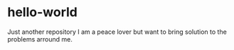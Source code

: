 # hello-world
Just another repository
I am a peace lover but want to bring solution to the problems arround me.
